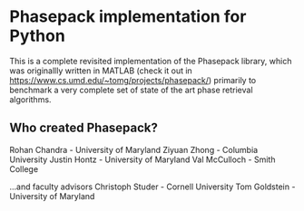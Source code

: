 # Phasepack implementation for Python

This is a complete revisited implementation of the Phasepack library, which was originallly written in MATLAB (check it out in https://www.cs.umd.edu/~tomg/projects/phasepack/) primarily to benchmark a very complete set of state of the art phase retrieval algorithms.

## Who created Phasepack?

Rohan Chandra - University of Maryland 
Ziyuan Zhong - Columbia University 
Justin Hontz - University of Maryland 
Val McCulloch - Smith College

…and faculty advisors
Christoph Studer - Cornell University 
Tom Goldstein - University of Maryland 
